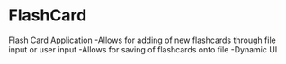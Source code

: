 # FlashCard
Flash Card Application
-Allows for adding of new flashcards through file input or user input
-Allows for saving of flashcards onto file
-Dynamic UI

